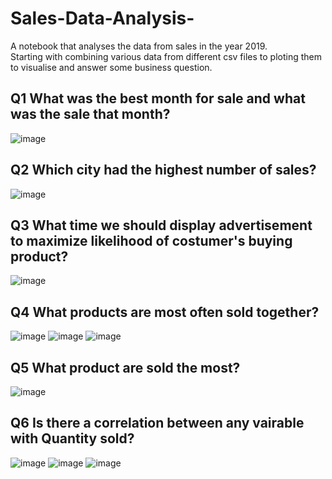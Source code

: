 # Sales-Data-Analysis-

A notebook that analyses the data from sales in the year 2019. <br />
Starting with combining various data from different csv files to ploting them to visualise and answer some business question.

## Q1 What was the best month for sale and what was the sale that month?
![image](https://user-images.githubusercontent.com/78020696/175801990-bc96de12-b47d-4ec1-86a5-63ed551ec7e4.png)

## Q2 Which city had the highest number of sales?
![image](https://user-images.githubusercontent.com/78020696/175801999-c7516c67-32cb-400f-86b0-efaf8e285ffa.png)

## Q3 What time we should display advertisement to maximize likelihood of costumer's buying product?
![image](https://user-images.githubusercontent.com/78020696/175802030-64a5def1-cd72-4ae8-8353-4c8ebec5bbe5.png)

## Q4 What products are most often sold together?
![image](https://user-images.githubusercontent.com/78020696/175802045-23c8cbb0-5696-49d5-91c4-eea7df6957bf.png)
![image](https://user-images.githubusercontent.com/78020696/175802053-cfbd6fcb-a022-4de9-a2fc-ae4b77138f03.png)
![image](https://user-images.githubusercontent.com/78020696/175802061-05a1a79f-7bc5-46d3-b257-bf3eb191fb6a.png)

## Q5 What product are sold the most?
![image](https://user-images.githubusercontent.com/78020696/175802090-11af4fa4-f74d-4347-a11f-9f3a90759c67.png)

## Q6 Is there a correlation between any vairable with Quantity sold?
![image](https://user-images.githubusercontent.com/78020696/175802106-b1932c4f-aace-4323-9c33-d17ef43d8df6.png)
![image](https://user-images.githubusercontent.com/78020696/175802171-12cd61d8-edf4-4ec0-9e06-6705d6e65250.png)
![image](https://user-images.githubusercontent.com/78020696/175802178-5c18a44b-ffec-4244-8801-1a1672531f12.png)
